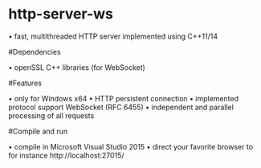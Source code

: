 # http-server-ws

  • fast, multithreaded HTTP server implemented using C++11/14

#Dependencies

  • openSSL C++ libraries (for WebSocket)

#Features

  • only for Windows x64
  • HTTP persistent connection
  • implemented protocol support WebSocket (RFC 6455)
  • independent and parallel processing of all requests

#Compile and run

  • compile in Microsoft Visual Studio 2015
  • direct your favorite browser to for instance http://localhost:27015/

